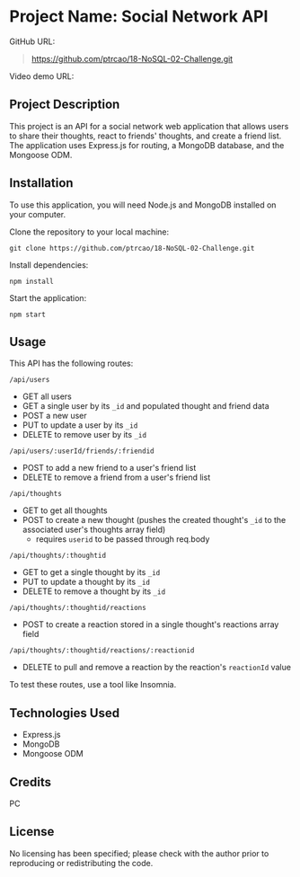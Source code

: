 # Project Name: Social Network API

GitHub URL:
> https://github.com/ptrcao/18-NoSQL-02-Challenge.git

Video demo URL:
> 

## Project Description
This project is an API for a social network web application that allows users to share their thoughts, react to friends' thoughts, and create a friend list. The application uses Express.js for routing, a MongoDB database, and the Mongoose ODM.

## Installation
To use this application, you will need Node.js and MongoDB installed on your computer.

Clone the repository to your local machine:

```
git clone https://github.com/ptrcao/18-NoSQL-02-Challenge.git
```

Install dependencies:
```
npm install
```
Start the application:

```
npm start
```

## Usage
This API has the following routes:

`/api/users`

* GET all users
* GET a single user by its `_id` and populated thought and friend data
* POST a new user
* PUT to update a user by its `_id`
* DELETE to remove user by its `_id`

`/api/users/:userId/friends/:friendid`

* POST to add a new friend to a user's friend list
* DELETE to remove a friend from a user's friend list

`/api/thoughts`

* GET to get all thoughts
* POST to create a new thought (pushes the created thought's `_id` to the associated user's thoughts array field)
    * requires `userid` to be passed through req.body


`/api/thoughts/:thoughtid`

* GET to get a single thought by its `_id`
* PUT to update a thought by its `_id`
* DELETE to remove a thought by its `_id`

`/api/thoughts/:thoughtid/reactions`

* POST to create a reaction stored in a single thought's reactions array field

`/api/thoughts/:thoughtid/reactions/:reactionid`

* DELETE to pull and remove a reaction by the reaction's `reactionId` value

To test these routes, use a tool like Insomnia.

## Technologies Used

* Express.js
* MongoDB
* Mongoose ODM


## Credits
PC

## License
No licensing has been specified; please check with the author prior to reproducing or redistributing the code.